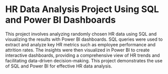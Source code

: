 # HR Data Analysis Project Using SQL and Power BI Dashboards

This project involves analyzing randomly chosen HR data using SQL and visualizing the results with Power BI dashboards. SQL queries were used to extract and analyze key HR metrics such as employee performance and attrition rates. The insights were then visualized in Power BI to create interactive dashboards, providing a comprehensive view of HR trends and facilitating data-driven decision-making. This project demonstrates the use of SQL and Power BI for effective HR data analysis.

